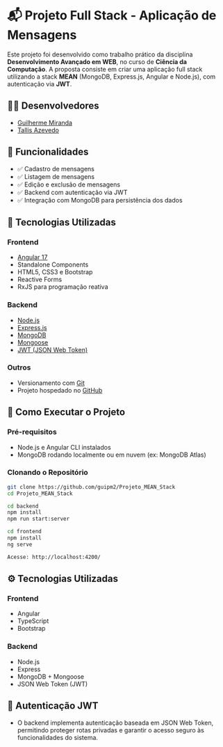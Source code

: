 # 📬 Projeto Full Stack - Aplicação de Mensagens

Este projeto foi desenvolvido como trabalho prático da disciplina **Desenvolvimento Avançado em WEB**, no curso de **Ciência da Computação**. A proposta consiste em criar uma aplicação full stack utilizando a stack **MEAN** (MongoDB, Express.js, Angular e Node.js), com autenticação via **JWT**.

## 👨‍💻 Desenvolvedores

- [Guilherme Miranda](https://github.com/guipm2)
- [Tallis Azevedo](https://github.com/tallis-azevedo) 

## 🎯 Funcionalidades

- ✅ Cadastro de mensagens
- ✅ Listagem de mensagens
- ✅ Edição e exclusão de mensagens
- ✅ Backend com autenticação via JWT
- ✅ Integração com MongoDB para persistência dos dados

## 🧱 Tecnologias Utilizadas

### Frontend

- [Angular 17](https://angular.io/)
- Standalone Components
- HTML5, CSS3 e Bootstrap
- Reactive Forms
- RxJS para programação reativa

### Backend

- [Node.js](https://nodejs.org/)
- [Express.js](https://expressjs.com/)
- [MongoDB](https://www.mongodb.com/)
- [Mongoose](https://mongoosejs.com/)
- [JWT (JSON Web Token)](https://jwt.io/)

### Outros

- Versionamento com [Git](https://git-scm.com/)
- Projeto hospedado no [GitHub](https://github.com/seurepo)

## 🚀 Como Executar o Projeto

### Pré-requisitos

- Node.js e Angular CLI instalados
- MongoDB rodando localmente ou em nuvem (ex: MongoDB Atlas)

### Clonando o Repositório

```bash
git clone https://github.com/guipm2/Projeto_MEAN_Stack
cd Projeto_MEAN_Stack

cd backend
npm install
npm run start:server

cd frontend
npm install
ng serve

Acesse: http://localhost:4200/
```

## ⚙️ Tecnologias Utilizadas

### Frontend

- Angular
- TypeScript
- Bootstrap

### Backend

- Node.js
- Express
- MongoDB + Mongoose
- JSON Web Token (JWT)

## 🔐 Autenticação JWT

- O backend implementa autenticação baseada em JSON Web Token, permitindo proteger rotas privadas e garantir o acesso seguro às funcionalidades do sistema.
